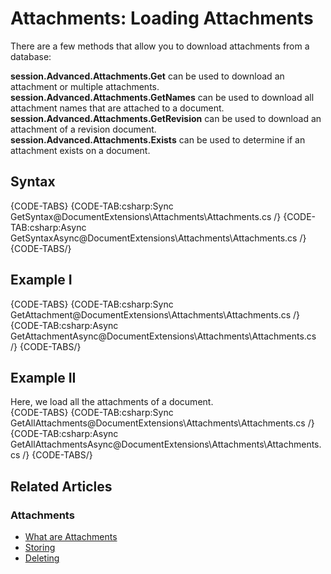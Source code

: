 # Attachments: Loading Attachments

There are a few methods that allow you to download attachments from a database:   

**session.Advanced.Attachments.Get** can be used to download an attachment or multiple attachments.  
**session.Advanced.Attachments.GetNames** can be used to download all attachment names that are attached to a document.  
**session.Advanced.Attachments.GetRevision** can be used to download an attachment of a revision document.  
**session.Advanced.Attachments.Exists** can be used to determine if an attachment exists on a document.  

## Syntax

{CODE-TABS}
{CODE-TAB:csharp:Sync GetSyntax@DocumentExtensions\Attachments\Attachments.cs /}
{CODE-TAB:csharp:Async GetSyntaxAsync@DocumentExtensions\Attachments\Attachments.cs /}
{CODE-TABS/}

## Example I

{CODE-TABS}
{CODE-TAB:csharp:Sync GetAttachment@DocumentExtensions\Attachments\Attachments.cs /}
{CODE-TAB:csharp:Async GetAttachmentAsync@DocumentExtensions\Attachments\Attachments.cs /}
{CODE-TABS/}

## Example II
Here, we load all the attachments of a document.  
{CODE-TABS}
{CODE-TAB:csharp:Sync GetAllAttachments@DocumentExtensions\Attachments\Attachments.cs /}
{CODE-TAB:csharp:Async GetAllAttachmentsAsync@DocumentExtensions\Attachments\Attachments.cs /}
{CODE-TABS/}


## Related Articles

### Attachments

- [What are Attachments](../../document-extensions/attachments/what-are-attachments)
- [Storing](../../document-extensions/attachments/storing)
- [Deleting](../../document-extensions/attachments/deleting)
